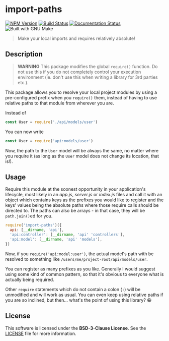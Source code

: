 [npm-badge]: https://badge.fury.io/js/import-paths.svg
[npm-url]: https://npmjs.org/package/import-paths
[travis-badge]: https://travis-ci.org/Dreamscapes/import-paths.svg
[travis-url]: https://travis-ci.org/Dreamscapes/import-paths
[inch-badge]: http://inch-ci.org/github/Dreamscapes/import-paths.svg
[inch-url]: http://inch-ci.org/github/Dreamscapes/import-paths
[make-badge]: https://img.shields.io/badge/built%20with-GNU%20Make-brightgreen.svg

# import-paths

[![NPM Version][npm-badge]][npm-url]
[![Build Status][travis-badge]][travis-url]
[![Documentation Status][inch-badge]][inch-url]
![Built with GNU Make][make-badge]

> Make your local imports and requires relatively absolute!

## Description

> **WARNING**
> This package modifies the global `require()` function. Do not use this if you do not completely control your execution environment (ie. don't use this when writing a library for 3rd parties etc.).

This package allows you to resolve your local project modules by using a pre-configured prefix when you `require()` them, instead of having to use relative paths to that module from wherever you are.

Instead of

```js
const User = require('./api/models/user')
```

You can now write

```js
const User = require('api:models/user')
```

Now, the path to the `User` model will be always the same, no matter where you require it (as long as the `User` model does not change its location, that is!).

## Usage

Require this module at the soonest opportunity in your application's lifecycle, most likely in an *app.js*, *server.js* or *index.js* files and call it with an object which contains keys as the prefixes you would like to register and the keys' values being the absolute paths where those require calls should be directed to. The paths can also be arrays - in that case, they will be `path.join()`ed for you.

```js
require('import-paths')({
  api: [__dirname, 'api'],
  'api:controller': [__dirname, 'api' 'controllers'],
  'api:model': [__dirname, 'api' 'models'],
})
```

Now, if you `require('api:model:user')`, the actual model's path with be resolved to something like `/users/me/project-root/api/models/user`.

You can register as many prefixes as you like. Generally I would suggest using some kind of common pattern, so that it's obvious to everyone what is actually being required.

Other `require` statements which do not contain a colon (`:`) will be unmodified and will work as usual. You can even keep using relative paths if you are so inclined, but then... what's the point of using this library? 😀

## License

This software is licensed under the **BSD-3-Clause License**. See the [LICENSE](LICENSE) file for more information.
